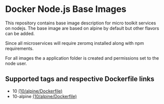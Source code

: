 # Docker Node.js Base Images

This repository contains base image description for micro toolkit services on nodejs. The base image are based on alpine by default but other flavors can be added.

Since all microservices will require zeromq installed along with npm requirements.

For all images the a application folder is created and permissions set to the node user.

## Supported tags and respective Dockerfile links

* 10 [(10/alpine/Dockerfile)](https://github.com/micro-toolkit/docker/node_10-alpine/Dockerfile)
* 10-alpine [(10/alpine/Dockerfile)](https://github.com/micro-toolkit/docker/node_10-alpine/Dockerfile)

